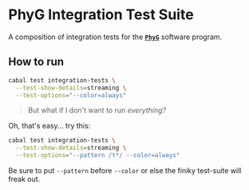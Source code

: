 PhyG Integration Test Suite
===========================

A composition of integration tests for the [**`PhyG`**][GitHub-PhyG] software program.


## How to run

```bash
cabal test integration-tests \
  --test-show-details=streaming \
  --test-options="--color=always"
```

> But what if I don't want to run *everything?*

Oh, that's easy... try this:

```bash
cabal test integration-tests \
  --test-show-details=streaming \
  --test-options="--pattern /t*/ --color=always"
```

Be sure to put `--pattern` before `--color` or else the finiky test-suite will freak out.


[GitHub-PhyG]: https://github.com/AMNH/PhyG#readme
